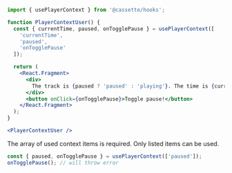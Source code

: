 ```jsx
import { usePlayerContext } from '@cassette/hooks';

function PlayerContextUser() {
  const { currentTime, paused, onTogglePause } = usePlayerContext([
    'currentTime',
    'paused',
    'onTogglePause'
  ]);

  return (
    <React.Fragment>
      <div>
        The track is {paused ? 'paused' : 'playing'}. The time is {currentTime}.
      </div>
      <button onClick={onTogglePause}>Toggle pause!</button>
    </React.Fragment>
  );
}

<PlayerContextUser />
```

The array of used context items is required. Only listed items can be used.

```js static
const { paused, onTogglePause } = usePlayerContext(['paused']);
onTogglePause(); // will throw error
```
